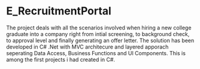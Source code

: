 # E_RecruitmentPortal
The project deals with all the scenarios involved when hiring a new college graduate into a company right from intial screening, to background check, to approval level and finally generating an offer letter. The solution has been developed in C# .Net with MVC architecure and layered apporach seperating Data Access, Business Functions and UI Components. 
This is among the first projects i had created in C#.
